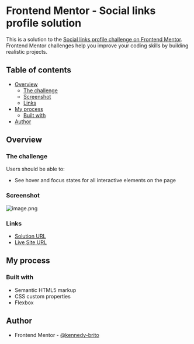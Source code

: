 # Frontend Mentor - Social links profile solution

This is a solution to the [Social links profile challenge on Frontend Mentor](https://www.frontendmentor.io/challenges/social-links-profile-UG32l9m6dQ). Frontend Mentor challenges help you improve your coding skills by building realistic projects. 

## Table of contents

- [Overview](#overview)
  - [The challenge](#the-challenge)
  - [Screenshot](#screenshot)
  - [Links](#links)
- [My process](#my-process)
  - [Built with](#built-with)
- [Author](#author)

## Overview

### The challenge

Users should be able to:

- See hover and focus states for all interactive elements on the page

### Screenshot

![image.png](./screenshot.jpg)

### Links

- [Solution URL](https://github.com/kennedy-brito/social-links-profile)
- [Live Site URL](https://kennedy-brito.github.io/social-links-profile/)

## My process

### Built with

- Semantic HTML5 markup
- CSS custom properties
- Flexbox

## Author

- Frontend Mentor - [@kennedy-brito](https://www.frontendmentor.io/profile/kennedy-brito)